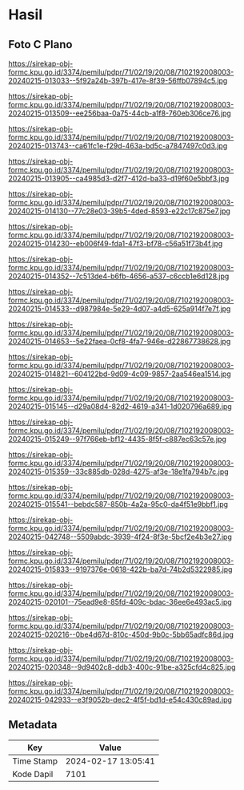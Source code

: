 # Hasil

## Foto C Plano

https://sirekap-obj-formc.kpu.go.id/3374/pemilu/pdpr/71/02/19/20/08/7102192008003-20240215-013033--5f92a24b-397b-417e-8f39-56ffb07894c5.jpg

https://sirekap-obj-formc.kpu.go.id/3374/pemilu/pdpr/71/02/19/20/08/7102192008003-20240215-013509--ee256baa-0a75-44cb-a1f8-760eb306ce76.jpg

https://sirekap-obj-formc.kpu.go.id/3374/pemilu/pdpr/71/02/19/20/08/7102192008003-20240215-013743--ca61fc1e-f29d-463a-bd5c-a7847497c0d3.jpg

https://sirekap-obj-formc.kpu.go.id/3374/pemilu/pdpr/71/02/19/20/08/7102192008003-20240215-013905--ca4985d3-d2f7-412d-ba33-d19f60e5bbf3.jpg

https://sirekap-obj-formc.kpu.go.id/3374/pemilu/pdpr/71/02/19/20/08/7102192008003-20240215-014130--77c28e03-39b5-4ded-8593-e22c17c875e7.jpg

https://sirekap-obj-formc.kpu.go.id/3374/pemilu/pdpr/71/02/19/20/08/7102192008003-20240215-014230--eb006f49-fda1-47f3-bf78-c56a51f73b4f.jpg

https://sirekap-obj-formc.kpu.go.id/3374/pemilu/pdpr/71/02/19/20/08/7102192008003-20240215-014352--7c513de4-b6fb-4656-a537-c6ccb1e6d128.jpg

https://sirekap-obj-formc.kpu.go.id/3374/pemilu/pdpr/71/02/19/20/08/7102192008003-20240215-014533--d987984e-5e29-4d07-a4d5-625a914f7e7f.jpg

https://sirekap-obj-formc.kpu.go.id/3374/pemilu/pdpr/71/02/19/20/08/7102192008003-20240215-014653--5e22faea-0cf8-4fa7-946e-d22867738628.jpg

https://sirekap-obj-formc.kpu.go.id/3374/pemilu/pdpr/71/02/19/20/08/7102192008003-20240215-014821--604122bd-9d09-4c09-9857-2aa546ea1514.jpg

https://sirekap-obj-formc.kpu.go.id/3374/pemilu/pdpr/71/02/19/20/08/7102192008003-20240215-015145--d29a08d4-82d2-4619-a341-1d020796a689.jpg

https://sirekap-obj-formc.kpu.go.id/3374/pemilu/pdpr/71/02/19/20/08/7102192008003-20240215-015249--97f766eb-bf12-4435-8f5f-c887ec63c57e.jpg

https://sirekap-obj-formc.kpu.go.id/3374/pemilu/pdpr/71/02/19/20/08/7102192008003-20240215-015359--33c885db-028d-4275-af3e-18e1fa794b7c.jpg

https://sirekap-obj-formc.kpu.go.id/3374/pemilu/pdpr/71/02/19/20/08/7102192008003-20240215-015541--bebdc587-850b-4a2a-95c0-da4f51e9bbf1.jpg

https://sirekap-obj-formc.kpu.go.id/3374/pemilu/pdpr/71/02/19/20/08/7102192008003-20240215-042748--5509abdc-3939-4f24-8f3e-5bcf2e4b3e27.jpg

https://sirekap-obj-formc.kpu.go.id/3374/pemilu/pdpr/71/02/19/20/08/7102192008003-20240215-015833--9197376e-0618-422b-ba7d-74b2d5322985.jpg

https://sirekap-obj-formc.kpu.go.id/3374/pemilu/pdpr/71/02/19/20/08/7102192008003-20240215-020101--75ead9e8-85fd-409c-bdac-36ee6e493ac5.jpg

https://sirekap-obj-formc.kpu.go.id/3374/pemilu/pdpr/71/02/19/20/08/7102192008003-20240215-020216--0be4d67d-810c-450d-9b0c-5bb65adfc86d.jpg

https://sirekap-obj-formc.kpu.go.id/3374/pemilu/pdpr/71/02/19/20/08/7102192008003-20240215-020348--9d9402c8-ddb3-400c-91be-a325cfd4c825.jpg

https://sirekap-obj-formc.kpu.go.id/3374/pemilu/pdpr/71/02/19/20/08/7102192008003-20240215-042933--e3f9052b-dec2-4f5f-bd1d-e54c430c89ad.jpg


## Metadata

| Key        | Value               |
| ---------- | ------------------- |
| Time Stamp | 2024-02-17 13:05:41 |
| Kode Dapil | 7101                |



